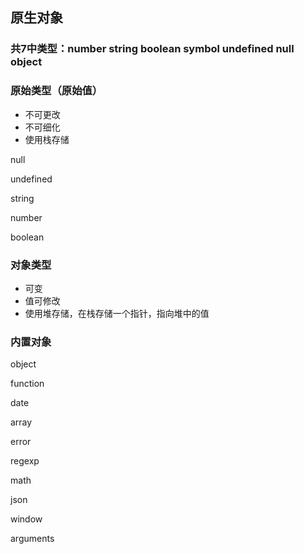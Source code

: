 ## 原生对象

### 共7中类型：number string boolean symbol undefined null object

### 原始类型（原始值）

* 不可更改
* 不可细化
* 使用栈存储

null

undefined

string

number

boolean

### 对象类型

* 可变
* 值可修改
* 使用堆存储，在栈存储一个指针，指向堆中的值

### 内置对象

object

function

date

array

error

regexp

math

json

window

arguments

